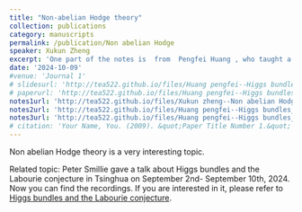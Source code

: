 ```yaml
---
title: "Non-abelian Hodge theory"
collection: publications
category: manuscripts
permalink: /publication/Non abelian Hodge
speaker: Xukun Zheng
excerpt: 'One part of the notes is  from  Pengfei Huang , who taught a short course on Higgs bundles and local systems. Please refer to the details on the website [2022 Nankai summer school_Higgs bundles](http://www.cim.nankai.edu.cn/2022/0627/c11453a460256/page.htm). And another part is from Xukun Zheng, who talks about Non-abelian Hodge theory in our seminar.'
date: '2024-10-09'
#venue: 'Journal 1'
# slidesurl: 'http://tea522.github.io/files/Huang pengfei--Higgs bundles_55-113.pdf'
# paperurl: 'http://tea522.github.io/files/Huang pengfei--Higgs bundles_1-54.pdf'
notes1url: 'http://tea522.github.io/files/Xukun zheng--Non abelian Hodge theory.pdf'
notes2url: 'http://tea522.github.io/files/Huang pengfei--Higgs bundles_1-54.pdf'
notes3url: 'http://tea522.github.io/files/Huang pengfei--Higgs bundles_55-113.pdf'
# citation: 'Your Name, You. (2009). &quot;Paper Title Number 1.&quot; <i>Journal 1</i>. 1(1).'
---
```


Non abelian Hodge theory is a very interesting topic.  

Related topic: Peter Smillie gave a talk about Higgs bundles and the Labourie conjecture in Tsinghua on September 2nd- September 10th, 2024. Now you can find the recordings. If you are interested in it, please refer to [Higgs bundles and the Labourie conjecture](https://ymsc.tsinghua.edu.cn/info/1050/3843.htm). 

<!-- This note is written by Huang pengfei's talk about Higgs bundles.  -->

<!-- The resulting category of "harmonic bundles'' sits between the categories of Higgs bundles and local systems in a way completely analogous to how harmonic forms mediate between de Rham cohomology classes of closed forms and holomorphic forms. As in the abelian case, the most spectacular applications occur when the base space X is compact Kähler.  -->